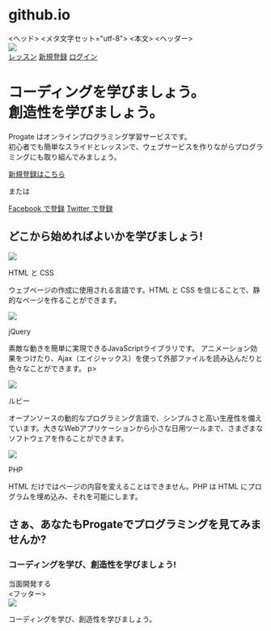 # github.io
<!DOCTYPE html>
<html>
<ヘッド>
  <メタ文字セット="utf-8">
  <meta name="viewport" content="width=デバイス幅、初期スケール=1.0">
  <title>プロゲート</title>
  <link href="https://maxcdn.bootstrapcdn.com/font-awesome/4.7.0/css/font-awesome.min.css" rel="スタイルシート" integrity="sha384-wvfXpqpZZVQGK6TAh5PVlGOfQNHSoD2xbE+QkPxCAFlNEevoEH3Sl0sibVcOQVnN" crossorigin="anonymous">
  <link rel="スタイルシート" type="text/css" href="スタイルシート.css">
</head>
<本文>
  <ヘッダー>
    <div class="コンテナ">
      <div class="header-left">
        <img class="logo" src="https://prog-8.com/images/html/advanced/main_logo.png">
      </div>
      <span class="fa fa-bars メニューアイコン"></span>
      <div class="header-right">
        <a href="#"> レッスン</a>
        <a href="#">新規登録</a>
        <a href="#" class="login">ログイン</a>
      </div>
    </div>
  </ヘッダー>
  <div class="top-wrapper">
    <div class="コンテナ">
      <h1>コーディングを学びましょう。<br>創造性を学びましょう。</h1>
      <p>Progate はオンラインプログラミング学習サービスです。<br>初心者でも簡単なスライドとレッスンで、ウェブサービスを作りながらプログラミングにも取り組んでみましょう。</p>
      <div class="btn-wrapper">
        <a href="#" class="btn Signup">新規登録はこちら</a>
        <p>または</p>
        <a href="#" class="btn facebook"><span class="fa fa-facebook"></span>Facebook で登録</a>
        <a href="#" class="btn twitter"><span class="fa fa-twitter"></span>Twitter で登録</a>
      </div>
    </div>
  </div>
  <div class="lesson-wrapper">
    <div class="コンテナ">
      <div class="heading">
        <h2>どこから始めればよいかを学びましょう!</h2>
      </div>
      <div class="レッスン">
        <div class="レッスン">
          <div class="lesson-icon">
            <img src="https://prog-8.com/images/html/advanced/html.png">
            <p>HTML と CSS</p>
          </div>
          <p class="text-contents">ウェブページの作成に使用される言語です。HTML と CSS を信じることで、静的なページを作ることができます。</p>
        </div>
        <div class="レッスン">
          <div class="lesson-icon">
            <img src="https://prog-8.com/images/html/advanced/jQuery.png">
            <p>jQuery</p>
          </div>
          <p class="text-contents">素敵な動きを簡単に実現できるJavaScriptライブラリです。 アニメーション効果をつけたり、Ajax（エイジャックス）を使って外部ファイルを読み込んだりと色々なことができます。 p>
        </div>
        <div class="レッスン">
          <div class="lesson-icon">
            <img src="https://prog-8.com/images/html/advanced/ruby.png">
            <p>ルビー</p>
          </div>
          <p class="text-contents">オープンソースの動的なプログラミング言語で、シンプルさと高い生産性を備えています。大きなWebアプリケーションから小さな日用ツールまで、さまざまなソフトウェアを作ることができます。 </p>
        </div>
        <div class="レッスン">
          <div class="lesson-icon">
            <img src="https://prog-8.com/images/html/advanced/php.png">
            <p>PHP</p>
          </div>
          <p class="text-contents">HTML だけではページの内容を変えることはできません。PHP は HTML にプログラムを埋め込み、それを可能にします。</p>
        </div>
      </div>
      <div class="clear"></div>
    </div>
  </div>
  <div class="メッセージラッパー">
    <div class="コンテナ">
      <div class="heading">
        <h2>さぁ、あなたもProgateでプログラミングを見てみませんか?</h2>
        <h3>コーディングを学び、創造性を学びましょう!</h3>
      </div>
      <span class="btn message">当面開発する</span>
    </div>
  </div>
  <フッター>
    <div class="コンテナ">
      <img src="https://prog-8.com/images/html/advanced/footer_logo.png">
      <p>コーディングを学び、創造性を学びましょう。</p>
    </div>
  </フッター>
</本文>
</html>
